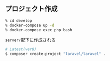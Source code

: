 ## プロジェクト作成

```zsh
% cd develop
% docker-compose up -d
% docker-compose exec php bash
```
<code>server/</code>配下に作成される

```bash
# Latest(ver8)
$ composer create-project "laravel/laravel" .
```
